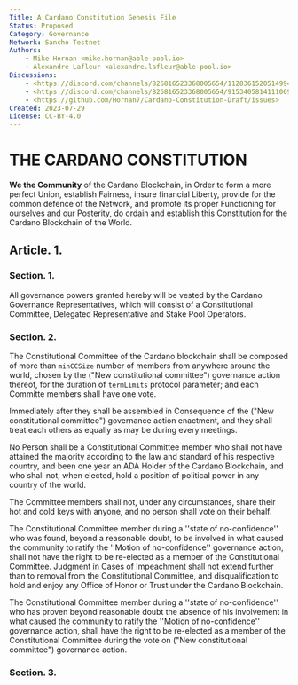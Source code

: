 ```yaml
---
Title: A Cardano Constitution Genesis File
Status: Proposed
Category: Governance
Network: Sancho Testnet
Authors:
    - Mike Hornan <mike.hornan@able-pool.io>
    - Alexandre Lafleur <alexandre.lafleur@able-pool.io>
Discussions:
    - <https://discord.com/channels/826816523368005654/1128361520514994178>
    - <https://discord.com/channels/826816523368005654/915340581411106916>
    - <https://github.com/Hornan7/Cardano-Constitution-Draft/issues>
Created: 2023-07-29
License: CC-BY-4.0
---
```


# THE CARDANO CONSTITUTION

**We the Community** of the Cardano Blockchain, in Order to form a more perfect Union, establish Fairness, insure financial Liberty,
provide for the common defence of the Network, and promote its proper Functioning for ourselves and our Posterity, do ordain and establish
this Constitution for the Cardano Blockchain of the World.

## Article. 1.

### Section. 1.

All governance powers granted hereby will be vested by the Cardano Governance Representatives, which will consist of a Constitutional Committee, Delegated Representative and Stake Pool Operators.

### Section. 2.

The Constitutional Committee of the Cardano blockchain shall be composed of more than `minCCSize` number of members from anywhere around the world, chosen by the  ("New constitutional committee") governance action thereof, for the duration of `termLimits` protocol parameter; and each Committe members shall have one vote.

Immediately after they shall be assembled in Consequence of the ("New constitutional committee") governance action enactment, and they shall treat each others as equally as may be during every meetings.

No Person shall be a Constitutional Committee member who shall not have attained the majority according to the law and standard of his respective country, and been one year an ADA Holder of the Cardano Blockchain, and who shall not, when elected, hold a position of political power in any country of the world.

The Committee members shall not, under any circumstances, share their hot and cold keys with anyone, and no person shall vote on their behalf.

The Constitutional Committee member during a ''state of no-confidence'' who was found, beyond a reasonable doubt, to be involved in what caused the community to ratify the ''Motion of no-confidence'' 
governance action, shall not have the right to be re-elected as a member of the Constitutional Committee. Judgment in Cases of Impeachment shall not extend further than to removal from the Constitutional Committee, and disqualification to hold and enjoy any Office of Honor or Trust under the Cardano Blockchain.

The Constitutional Committee member during a ''state of no-confidence'' who has proven beyond reasonable doubt the absence of his involvement in what caused the community to ratify the ''Motion of no-confidence'' governance action, shall have the right to be re-elected as a member of the Constitutional Committee during the vote on ("New constitutional committee") governance action.

### Section. 3.
